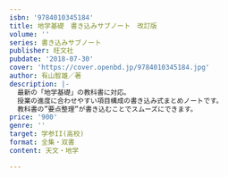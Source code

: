 ```yaml
---
isbn: '9784010345184'
title: 地学基礎　書き込みサブノート　改訂版
volume: ''
series: 書き込みサブノート
publisher: 旺文社
pubdate: '2018-07-30'
cover: 'https://cover.openbd.jp/9784010345184.jpg'
author: 有山智雄／著
description: |-
  最新の「地学基礎」の教科書に対応。
  授業の進度に合わせやすい項目構成の書き込み式まとめノートです。　　
  教科書の”要点整理”が書き込むことでスムーズにできます。
price: '900'
genre: ''
target: 学参II(高校)
format: 全集・双書
content: 天文・地学

---
```

